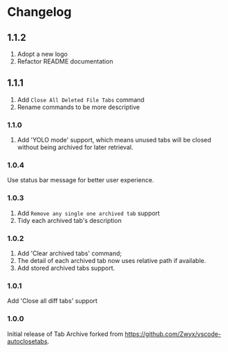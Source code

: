 # Changelog

## 1.1.2

1. Adopt a new logo
2. Refactor README documentation

## 1.1.1

1. Add `Close All Deleted File Tabs` command
2. Rename commands to be more descriptive

### 1.1.0

1. Add 'YOLO mode' support, which means unused tabs will be closed without being archived for later retrieval.

### 1.0.4

Use status bar message for better user experience.

### 1.0.3

1. Add `Remove any single one archived tab` support
2. Tidy each archived tab's description

### 1.0.2

1. Add 'Clear archived tabs' command;
2. The detail of each archived tab now uses relative path if available.
3. Add stored archived tabs support.

### 1.0.1

Add 'Close all diff tabs' support

### 1.0.0

Initial release of Tab Archive forked from https://github.com/Zwyx/vscode-autoclosetabs.
